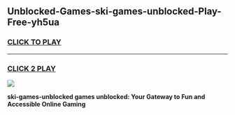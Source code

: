 
## Unblocked-Games-ski-games-unblocked-Play-Free-yh5ua
<h3>
<a href="https://premium76.site?title=ski-games-unblocked&ref=20A">CLICK TO PLAY</a></h3>
<hr>

<h3>
<a href="https://premium76.site?title=ski-games-unblocked&ref=20A">CLICK 2 PLAY</a>
  
</h3>

<a href="https://premium76.site?title=ski-games-unblocked&ref=20A"><img src="https://clearcache.store/games.png"></a>


**ski-games-unblocked games unblocked: Your Gateway to Fun and Accessible Online Gaming**
